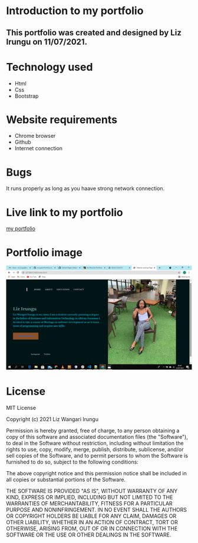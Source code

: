 # Introduction to my portfolio
## This portfolio was created and designed by Liz Irungu on 11/07/2021.
# Technology used
* Html
* Css
* Bootstrap
# Website requirements
* Chrome browser
* Github
* Internet connection
# Bugs
It runs properly as long as you haave strong network connection.
# Live link to my portfolio
<a href="https://irunguliz.github.io/Portfolio/"> my portfolio</a>

# Portfolio image
<img src= "Images/Landing.png">

# License
MIT License

Copyright (c) 2021 Liz Wangari Irungu

Permission is hereby granted, free of charge, to any person obtaining a copy
of this software and associated documentation files (the "Software"), to deal
in the Software without restriction, including without limitation the rights
to use, copy, modify, merge, publish, distribute, sublicense, and/or sell
copies of the Software, and to permit persons to whom the Software is
furnished to do so, subject to the following conditions:

The above copyright notice and this permission notice shall be included in all
copies or substantial portions of the Software.

THE SOFTWARE IS PROVIDED "AS IS", WITHOUT WARRANTY OF ANY KIND, EXPRESS OR
IMPLIED, INCLUDING BUT NOT LIMITED TO THE WARRANTIES OF MERCHANTABILITY,
FITNESS FOR A PARTICULAR PURPOSE AND NONINFRINGEMENT. IN NO EVENT SHALL THE
AUTHORS OR COPYRIGHT HOLDERS BE LIABLE FOR ANY CLAIM, DAMAGES OR OTHER
LIABILITY, WHETHER IN AN ACTION OF CONTRACT, TORT OR OTHERWISE, ARISING FROM,
OUT OF OR IN CONNECTION WITH THE SOFTWARE OR THE USE OR OTHER DEALINGS IN THE
SOFTWARE.